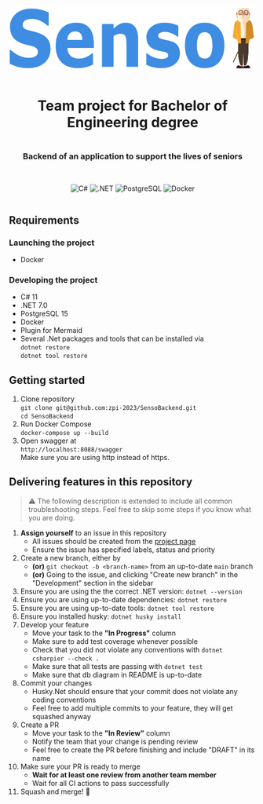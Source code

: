<div align=center style="display: grid; place-items: center;">
<p>
    <img src="./docs/Senso.png" height="128" alt="Senso logo">
</p>
<h1> Team project for Bachelor of Engineering degree </h1>
<h3> Backend of an application to support the lives of seniors </h3>
<br>

![C#](https://img.shields.io/badge/C%23-%23239120.svg?style=for-the-badge&logo=csharp&logoColor=white)
![.NET](https://img.shields.io/badge/.NET-%23512BD4.svg?style=for-the-badge&logo=dotnet&logoColor=white)
![PostgreSQL](https://img.shields.io/badge/PostgreSQL-%234169E1.svg?style=for-the-badge&logo=postgresql&logoColor=white)
![Docker](https://img.shields.io/badge/Docker-%232496ED.svg?style=for-the-badge&logo=docker&logoColor=white)

</div>

## Requirements

### Launching the project

- Docker

### Developing the project

- C# 11
- .NET 7.0
- PostgreSQL 15
- Docker
- Plugin for Mermaid
- Several .Net packages and tools that can be installed via  
`dotnet restore`  
`dotnet tool restore`

## Getting started

1. Clone repository  
`git clone git@github.com:zpi-2023/SensoBackend.git`  
`cd SensoBackend`
2. Run Docker Compose  
`docker-compose up --build`
3. Open swagger at  
`http://localhost:8088/swagger`  
Make sure you are using http instead of https.

## Delivering features in this repository
>
> ⚠️ The following description is extended to include all common troubleshooting steps. Feel free to skip some steps if you know what you are doing.

1. **Assign yourself** to an issue in this repository
    - All issues should be created from the [project page](https://github.com/orgs/zpi-2023/projects/1)
    - Ensure the issue has specified labels, status and priority
2. Create a new branch, either by
    - **(or)** `git checkout -b <branch-name>` from an up-to-date `main` branch
    - **(or)** Going to the issue, and clicking "Create new branch" in the "Development" section in the sidebar
3. Ensure you are using the the correct .NET version: `dotnet --version`
4. Ensure you are using up-to-date dependencies: `dotnet restore`
5. Ensure you are using up-to-date tools: `dotnet tool restore`
6. Ensure you installed husky: `dotnet husky install`
7. Develop your feature
    - Move your task to the **"In Progress"** column
    - Make sure to add test coverage whenever possible
    - Check that you did not violate any conventions with `dotnet csharpier --check .`
    - Make sure that all tests are passing with `dotnet test`
    - Make sure that db diagram in README is up-to-date
8. Commit your changes
    - Husky.Net should ensure that your commit does not violate any coding conventions
    - Feel free to add multiple commits to your feature, they will get squashed anyway
9. Create a PR
    - Move your task to the **"In Review"** column
    - Notify the team that your change is pending review
    - Feel free to create the PR before finishing and include "DRAFT" in its name
10. Make sure your PR is ready to merge
    - **Wait for at least one review from another team member**
    - Wait for all CI actions to pass successfully
11. Squash and merge! 🚀
